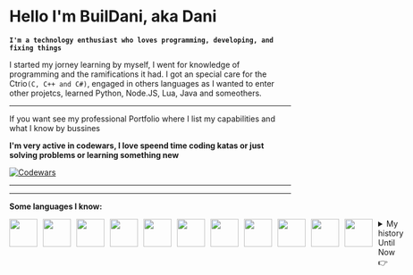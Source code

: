 # Hello I'm BuilDani, aka Dani
**`I'm a technology enthusiast who loves programming, developing, and fixing things`**

I started my jorney learning by myself, I went for knowledge of programming and the ramifications it had. I got an special care for the Ctrio`(C, C++ and C#)`, engaged in others languages as I wanted to enter other projetcs, learned Python, Node.JS, Lua, Java and someothers.

---
If you want see my professional Portfolio where I list my capabilities and what I know by bussines


**I'm  very active in codewars, I love speend time coding katas or just solving problems or learning something new** 


[![Codewars](https://github.r2v.ch/codewars?user=BuilDani&top_languages=true)](https://www.codewars.com/users/BuilDani)


---
---

**Some languages I know:**
<div style="display: flex; gap: 10px;">
<img src="https://cdn.jsdelivr.net/gh/devicons/devicon@latest/icons/c/c-original.svg" width="50" />
<img src="https://cdn.jsdelivr.net/gh/devicons/devicon@latest/icons/cplusplus/cplusplus-original.svg" width="50" />
<img src="https://cdn.jsdelivr.net/gh/devicons/devicon@latest/icons/csharp/csharp-original.svg" width="50" />
<img src="https://cdn.jsdelivr.net/gh/devicons/devicon@latest/icons/css3/css3-original.svg" width="50" />
<img src="https://cdn.jsdelivr.net/gh/devicons/devicon@latest/icons/html5/html5-original.svg" width="50" />
<img src="https://cdn.jsdelivr.net/gh/devicons/devicon@latest/icons/react/react-original.svg" width="50" />
<img src="https://cdn.jsdelivr.net/gh/devicons/devicon@latest/icons/javascript/javascript-original.svg" width="50" />
<img src="https://cdn.jsdelivr.net/gh/devicons/devicon@latest/icons/typescript/typescript-original.svg" width="50" />
<img src="https://cdn.jsdelivr.net/gh/devicons/devicon@latest/icons/nodejs/nodejs-original-wordmark.svg" width="50"/>
<img src="https://cdn.jsdelivr.net/gh/devicons/devicon@latest/icons/java/java-original.svg" width="50" />
<img src="https://cdn.jsdelivr.net/gh/devicons/devicon@latest/icons/lua/lua-original.svg" width="50" />


<details><summary>My history Until Now👉</summary>
  I
</details>
